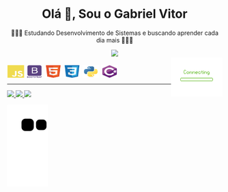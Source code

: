 <h1 align="center">Olá 👋, Sou o Gabriel Vitor</h1> 

<p align="center"> 👨🏻‍💻 Estudando Desenvolvimento de Sistemas e buscando aprender cada dia mais 👨🏻‍💻</p> 

<div align="center">
<img height="200em" src="https://camo.githubusercontent.com/d7d917437da50ee8a3bf055b91390992f3a2659de2b787abf9ef41e19dec4843/68747470733a2f2f6769746875622d726561646d652d73746174732e76657263656c2e6170702f6170693f757365726e616d653d4761627269656c5669746f72313830372673686f775f69636f6e733d74727565267468656d653d7265616374" data-canonical-src="https://github-readme-stats.vercel.app/api?username=GabrielVitor1807&show_icons=true&theme=react" style="max-width:100%;">

</div>

<img alt="GIF" align="right" src="/conectando.gif" width="120rem" style="max-width:100%;">

<div><br>
  <img align="center" alt="logo-Js" height="30" width="40" src="https://raw.githubusercontent.com/devicons/devicon/master/icons/javascript/javascript-plain.svg" style="max-width:100%;">
  <img align="center" alt="logo-Bootstrap" height="30" width="40" src="https://raw.githubusercontent.com/devicons/devicon/master/icons/bootstrap/bootstrap-plain-wordmark.svg" style="max-width:100%;">
  <img align="center" alt="logo-HTML" height="30" width="40" src="https://raw.githubusercontent.com/devicons/devicon/master/icons/html5/html5-original.svg" style="max-width:100%;">
  <img align="center" alt="logo-CSS" height="30" width="40" src="https://raw.githubusercontent.com/devicons/devicon/master/icons/css3/css3-original.svg" style="max-width:100%;">
  <img align="center" alt="logo-Python" height="30" width="40" src="https://raw.githubusercontent.com/devicons/devicon/master/icons/python/python-original.svg" style="max-width:100%;">
  <img align="center" alt="Logo-Csharp" height="30" width="40" src="https://raw.githubusercontent.com/devicons/devicon/master/icons/csharp/csharp-original.svg" style="max-width:100%;">
</div>

---


<a href="https://instagram.com/gabriel_vituu" rel="nofollow">
  <img  src="https://camo.githubusercontent.com/acaa286597b43c96dc02b69b90de15a65c52063e31835b763a061cc815f64bac/68747470733a2f2f696d672e736869656c64732e696f2f62616467652f2d496e7374616772616d2d2532334534343035463f7374796c653d666f722d7468652d6261646765266c6f676f3d696e7374616772616d266c6f676f436f6c6f723d7768697465" 
data-canonical-src="https://img.shields.io/badge/-Instagram-%23E4405F?style=for-the-badge&amp;logo=instagram&amp;logoColor=white" 
style="max-width:100%;">
</a>

<a href="https://discord.gg/GabrielVitu#2863" rel="nofollow">
  <img src="https://camo.githubusercontent.com/3f990cfefb64f13d28397fe586c3aa38a81fde585de479205d63c79363ebe07a/68747470733a2f2f696d672e736869656c64732e696f2f62616467652f446973636f72642d3732383944413f7374796c653d666f722d7468652d6261646765266c6f676f3d646973636f7264266c6f676f436f6c6f723d7768697465" 
data-canonical-src="https://img.shields.io/badge/Discord-7289DA?style=for-the-badge&amp;logo=discord&amp;logoColor=white" 
style="max-width:100%;">
</a>

<a href="https://www.linkedin.com/in/gabrielvitor180701" rel="nofollow">
  <img src="https://camo.githubusercontent.com/c00f87aeebbec37f3ee0857cc4c20b21fefde8a96caf4744383ebfe44a47fe3f/68747470733a2f2f696d672e736869656c64732e696f2f62616467652f2d4c696e6b6564496e2d2532333030373742353f7374796c653d666f722d7468652d6261646765266c6f676f3d6c696e6b6564696e266c6f676f436f6c6f723d7768697465" 
data-canonical-src="https://img.shields.io/badge/-LinkedIn-%230077B5?style=for-the-badge&amp;logo=linkedin&amp;logoColor=white" 
style="max-width:100%;">
</a>

<p>
  <a target="_blank" rel="noopener noreferrer" href="https://github.com/rafaballerini/rafaballerini/blob/output/github-contribution-grid-snake.svg"><img src="https://github.com/rafaballerini/rafaballerini/raw/output/github-contribution-grid-snake.svg" alt="Snake animation" style="max-width:100%;"></a></p>

